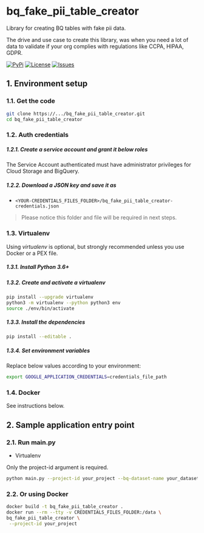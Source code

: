 # bq_fake_pii_table_creator

Library for creating BQ tables with fake pii data.

The drive and use case to create this library, was when you need a lot of data to validate if your org complies with regulations like
CCPA, HIPAA, GDPR.

[![PyPi][4]][5] [![License][6]][6] [![Issues][7]][8]

## 1. Environment setup

### 1.1. Get the code

````bash
git clone https://.../bq_fake_pii_table_creator.git
cd bq_fake_pii_table_creator
````

### 1.2. Auth credentials

##### 1.2.1. Create a service account and grant it below roles

The Service Account authenticated must have administrator privileges for Cloud Storage and BigQuery.

##### 1.2.2. Download a JSON key and save it as
- `<YOUR-CREDENTIALS_FILES_FOLDER>/bq_fake_pii_table_creator-credentials.json`

> Please notice this folder and file will be required in next steps.

### 1.3. Virtualenv

Using *virtualenv* is optional, but strongly recommended unless you use Docker or a PEX file.

##### 1.3.1. Install Python 3.6+

##### 1.3.2. Create and activate a *virtualenv*

```bash
pip install --upgrade virtualenv
python3 -m virtualenv --python python3 env
source ./env/bin/activate
```

##### 1.3.3. Install the dependencies

```bash
pip install --editable .
```

##### 1.3.4. Set environment variables

Replace below values according to your environment:

```bash
export GOOGLE_APPLICATION_CREDENTIALS=credentials_file_path

```

### 1.4. Docker

See instructions below.

## 2. Sample application entry point

### 2.1. Run main.py

- Virtualenv

Only the project-id argument is required.

```bash
python main.py --project-id your_project --bq-dataset-name your_dataset --bq-table-name your_table --num-rows 5000 --num-cols 10 --obfuscate-col-names true
```


### 2.2. Or using Docker

```bash
docker build -t bq_fake_pii_table_creator .
docker run --rm --tty -v CREDENTIALS_FILES_FOLDER:/data \
bq_fake_pii_table_creator \
 --project-id your_project
```

[4]: https://img.shields.io/pypi/v/bq-fake-pii-table-creator.svg
[5]: https://pypi.org/project/bq-fake-pii-table-creator/
[6]: https://img.shields.io/github/license/mesmacosta/bq-fake-pii-table-creator.svg
[7]: https://img.shields.io/github/issues/mesmacosta/bq-fake-pii-table-creator.svg
[8]: https://github.com/mesmacosta/bq-fake-pii-table-creator/issues
